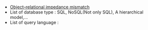  -  [Object–relational impedance mismatch](https://en.wikipedia.org/wiki/Object%E2%80%93relational_impedance_mismatch)
 - List of database type : SQL, NoSQL(Not only SQL),  A hierarchical model,...
- List of query language : 
<!--stackedit_data:
eyJoaXN0b3J5IjpbLTY3NjExNzgyMSwxMzY1MzYyOTc2LC02ND
ExMjY2ODcsLTIwODg3NDY2MTJdfQ==
-->